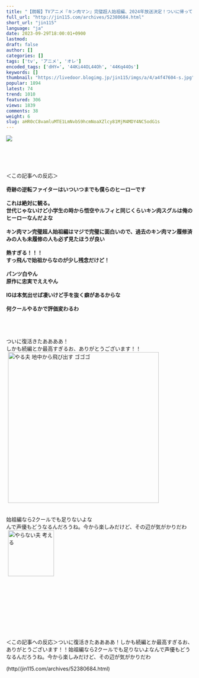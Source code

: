 ```yaml
---
title: "【朗報】TVアニメ『キン肉マン』完璧超人始祖編、2024年放送決定！ついに帰ってくるぞおおお！！ "
full_url: "http://jin115.com/archives/52380684.html"
short_url: "jin115"
language: "ja"
date: 2023-09-29T18:00:01+0900
lastmod: 
draft: false
author: []
categories: []
tags: ['tv', 'アニメ', 'オレ']
encoded_tags: ['dHY=', '44Ki44OL44Oh', '44Kq44Os']
keywords: []
thumbnail: "https://livedoor.blogimg.jp/jin115/imgs/a/4/a4f47604-s.jpg"
popular: 1894
latest: 74
trend: 1010
featured: 306
views: 1839
comments: 38
weight: 6
slug: aHR0cC8vamluMTE1LmNvbS9hcmNoaXZlcy81MjM4MDY4NC5odG1s
---
```


![](https://livedoor.blogimg.jp/jin115/imgs/a/4/a4f47604-s.jpg)

<div><a name='more'></a> <br> <br> <br> <br> ＜この記事への反応＞<br> <br> <b>奇跡の逆転ファイターはいついつまでも僕らのヒーローです</b><br> <br> <b>これは絶対に観る。<br> 世代じゃないけど小学生の時から悟空やルフィと同じくらいキン肉スグルは俺のヒーローなんだよな</b><br> <br> <b>キン肉マン完璧超人始祖編はマジで完璧に面白いので、過去のキン肉マン履修済みの人も未履修の人も必ず見たほうが良い</b><br> <br> <b>熱すぎる！！！<br> すっ飛んで始祖からなのが少し残念だけど！</b><br> <br> <b>パンツ白やん<br> 原作に忠実でええやん</b><br> <br> <b>IGは本気出せば凄いけど手を抜く癖があるからな</b><br> <br> <b>何クールやるかで評価変わるわ</b><br> <br> <br> <br> <br> ついに復活きたああああ！<br> しかも続編とか最高すぎるお、ありがとうございます！！<br> <img src='https//livedoor.blogimg.jp/jin115/imgs/2/d/2d553042.gif' alt='やる夫 地中から飛び出す ゴゴゴ' width='407' border='0' hspace='5' class='pict'><br> <br> <br> 始祖編なら2クールでも足りないよな<br> んで声優もどうなるんだろうね。今から楽しみだけど、その辺が気がかりだわ<br> <img src='https//livedoor.blogimg.jp/jin115/imgs/1/0/10da390b.gif' alt='やらない夫 考える' width='124' border='0' hspace='5' class='pict'><br> <br> <br> <br> <br> <br> <br> <br> <br> <br> <p>＜この記事への反応＞ついに復活きたああああ！しかも続編とか最高すぎるお、ありがとうございます！！始祖編なら2クールでも足りないよなんで声優もどうなるんだろうね。今から楽しみだけど、その辺が気がかりだわ</p></div>

(http//jin115.com/archives/52380684.html)
